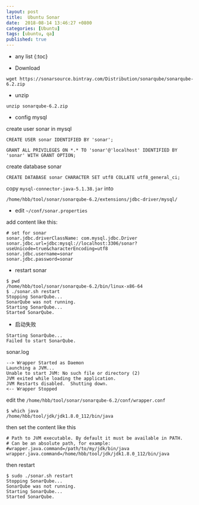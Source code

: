 ```yaml
---
layout: post
title:  Ubuntu Sonar
date:  2018-08-14 13:46:27 +0800
categories: [Ubuntu]
tags: [ubuntu, qa]
published: true
---
```


* any list
{:toc}

- Download

```
wget https://sonarsource.bintray.com/Distribution/sonarqube/sonarqube-6.2.zip
```

- unzip

```
unzip sonarqube-6.2.zip
```

- config mysql

create user sonar in mysql

```
CREATE USER sonar IDENTIFIED BY 'sonar';

GRANT ALL PRIVILEGES ON *.* TO 'sonar'@'localhost' IDENTIFIED BY 'sonar' WITH GRANT OPTION;
```

create database sonar

```
CREATE DATABASE sonar CHARACTER SET utf8 COLLATE utf8_general_ci;
```

copy ```mysql-connector-java-5.1.38.jar``` into

```
/home/hbb/tool/sonar/sonarqube-6.2/extensions/jdbc-driver/mysql/
```

- edit ```~/conf/sonar.properties```

add content like this:

```
# set for sonar
sonar.jdbc.driverClassName: com.mysql.jdbc.Driver
sonar.jdbc.url=jdbc:mysql://localhost:3306/sonar?useUnicode=true&characterEncoding=utf8
sonar.jdbc.username=sonar
sonar.jdbc.password=sonar
```

- restart sonar

```
$ pwd
/home/hbb/tool/sonar/sonarqube-6.2/bin/linux-x86-64
$ ./sonar.sh restart
Stopping SonarQube...
SonarQube was not running.
Starting SonarQube...
Started SonarQube.
```


- 启动失败

```
Starting SonarQube...
Failed to start SonarQube.
```

 sonar.log

```
--> Wrapper Started as Daemon
Launching a JVM...
Unable to start JVM: No such file or directory (2)
JVM exited while loading the application.
JVM Restarts disabled.  Shutting down.
<-- Wrapper Stopped
```

edit the ```/home/hbb/tool/sonar/sonarqube-6.2/conf/wrapper.conf```

```
$ which java
/home/hbb/tool/jdk/jdk1.8.0_112/bin/java
```


then set the content like this

```
# Path to JVM executable. By default it must be available in PATH.
# Can be an absolute path, for example:
#wrapper.java.command=/path/to/my/jdk/bin/java
wrapper.java.command=/home/hbb/tool/jdk/jdk1.8.0_112/bin/java
```


then restart

```
$ sudo ./sonar.sh restart
Stopping SonarQube...
SonarQube was not running.
Starting SonarQube...
Started SonarQube.
```